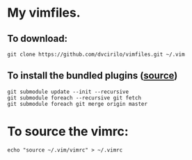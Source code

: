 # My vimfiles.

## To download:

`git clone https://github.com/dvcirilo/vimfiles.git ~/.vim`

## To install the bundled plugins ([source](https://stackoverflow.com/questions/10168449/git-update-submodules-recursively))
```
git submodule update --init --recursive
git submodule foreach --recursive git fetch
git submodule foreach git merge origin master
```

# To source the vimrc:

`echo "source ~/.vim/vimrc" > ~/.vimrc`
